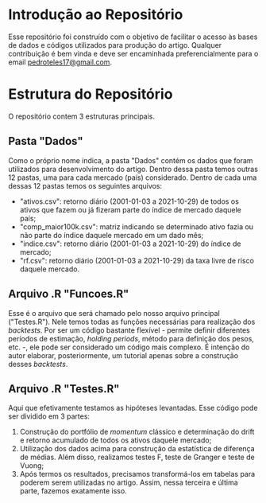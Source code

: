 # Introdução ao Repositório

Esse repositório foi construído com o objetivo de facilitar o acesso às bases de dados e códigos utilizados para produção do artigo. Qualquer contribuição é bem vinda e deve ser encaminhada preferencialmente para o email pedroteles17@gmail.com.

# Estrutura do Repositório

O repositório contem 3 estruturas principais. 

## Pasta "Dados"

Como o próprio nome indica, a pasta "Dados" contém os dados que foram utilizados para desenvolvimento do artigo. Dentro dessa pasta temos outras 12 pastas, uma para cada mercado (país) considerado. Dentro de cada uma dessas 12 pastas temos os seguintes arquivos:

* "ativos.csv": retorno diário (2001-01-03 a 2021-10-29) de todos os ativos que fazem ou já fizeram parte do índice de mercado daquele país;
* "comp_maior100k.csv": matriz indicando se determinado ativo fazia ou não parte do índice daquele mercado em um dado mês;
* "indice.csv": retorno diário (2001-01-03 a 2021-10-29) do índice de mercado;
* "rf.csv": retorno diário (2001-01-03 a 2021-10-29) da taxa livre de risco daquele mercado.

## Arquivo .R "Funcoes.R"

Esse é o arquivo que será chamado pelo nosso arquivo principal ("Testes.R"). Nele temos todas as funções necessárias para realização dos _backtests_. Por ser um código bastante flexível - permite definir diferentes períodos de estimação, _holding periods_, método para definição dos pesos, etc. -, ele pode ser considerado um código mais complexo. É intenção do autor elaborar, posteriormente, um tutorial apenas sobre a construção desses _backtests_.

## Arquivo .R "Testes.R"

Aqui que efetivamente testamos as hipóteses levantadas. Esse código pode ser dividido em 3 partes:

1. Construção do portfólio de _momentum_ clássico e determinação do drift e retorno acumulado de todos os ativos daquele mercado;
2. Utilização dos dados acima para construção da estatística de diferença de médias. Além disso, realizamos testes F, teste de Granger e teste de Vuong;
3. Após termos os resultados, precisamos transformá-los em tabelas para poderem serem utilizadas no artigo. Assim, nessa terceira e última parte, fazemos exatamente isso.
